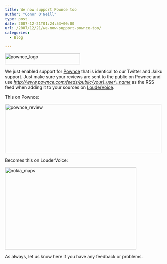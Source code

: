 ```yaml
---
title: We now support Pownce too
author: "Conor O'Neill"
type: post
date: 2007-12-21T01:24:53+00:00
url: /2007/12/21/we-now-support-pownce-too/
categories:
  - Blog

---
```

[<img src="http://www.loudervoice.com/wp-content/uploads/2007/12/21/we-now-support-pownce-too/2125316095_667814c3dd_m.jpg" width="240" height="35" alt="pownce_logo" />][1]

We just enabled support for [Pownce][2] that is identical to our Twitter and Jaiku support. Just make sure your reviews are sent to the public on Pownce and use _http://www.pownce.com/feeds/public/your\_user\_name_ as the RSS feed when adding it to your sources on [LouderVoice][3].

This on Pownce:

[<img src="http://www.loudervoice.com/wp-content/uploads/2007/12/21/we-now-support-pownce-too/2126092862_884230931f.jpg" width="500" height="159" alt="pownce_review" />][4]

Becomes this on LouderVoice:

[<img src="http://www.loudervoice.com/wp-content/uploads/2007/12/21/we-now-support-pownce-too/2126092906_38c6834e72.jpg" width="420" height="263" alt="nokia_maps" />][5]

As always, let us know here if you have any feedback or problems.

 [1]: http://www.flickr.com/photos/bandon1/2125316095/ "pownce_logo by bandon1, on Flickr"
 [2]: http://www.pownce.com/
 [3]: http://www.loudervoice.com/
 [4]: http://www.flickr.com/photos/bandon1/2126092862/ "pownce_review by bandon1, on Flickr"
 [5]: http://www.flickr.com/photos/bandon1/2126092906/ "nokia_maps by bandon1, on Flickr"